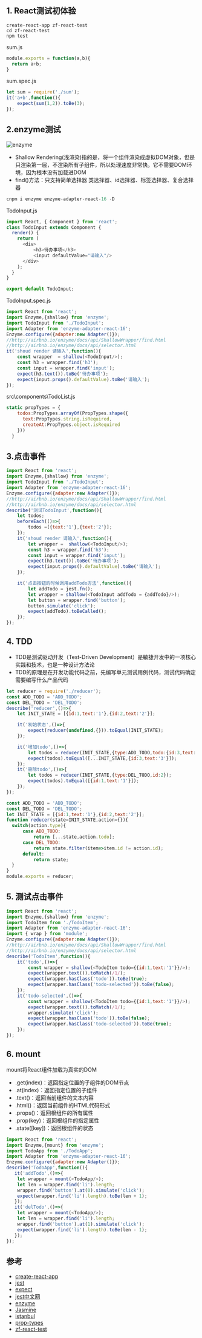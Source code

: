  ## 1\. React测试初体验 

```
create-react-app zf-react-test
cd zf-react-test
npm test
```

sum.js

```javascript
module.exports = function(a,b){
  return a+b;
}
```

sum.spec.js

```javascript
let sum = require('./sum');
it('a+b',function(){
    expect(sum(1,2)).toBe(3);
});
```

 ## 2.enzyme测试 

![enzyme](http://img.zhufengpeixun.cn/enzyme.jpg.png)

* Shallow Rendering(浅渲染)指的是，将一个组件渲染成虚拟DOM对象，但是只渲染第一层，不渲染所有子组件，所以处理速度非常快。它不需要DOM环境，因为根本没有加载进DOM
* find()方法：只支持简单选择器 类选择器、id选择器、标签选择器、复合选择器

```javascript
cnpm i enzyme enzyme-adapter-react-16 -D
```

TodoInput.js

```javascript
import React, { Component } from 'react';
class TodoInput extends Component {
  render() {
    return (
      <div>
          <h3>待办事项</h3>
          <input defaultValue="请输入"/>
      </div>
    );
  }
}

export default TodoInput;
```

TodoInput.spec.js

```javascript
import React from 'react';
import Enzyme,{shallow} from 'enzyme';
import TodoInput from './TodoInput';
import Adapter from 'enzyme-adapter-react-16'; 
Enzyme.configure({adapter:new Adapter()});
//http://airbnb.io/enzyme/docs/api/ShallowWrapper/find.html
//http://airbnb.io/enzyme/docs/api/selector.html
it('shoud render 请输入',function(){
    const wrapper  = shallow(<TodoInput/>);
    const h3 = wrapper.find('h3');
    const input = wrapper.find('input');
    expect(h3.text()).toBe('待办事项');
    expect(input.props().defaultValue).toBe('请输入');
});
```

src\\components\\TodoList.js

```javascript
static propTypes = {
    todos:PropTypes.arrayOf(PropTypes.shape({
      text:PropTypes.string.isRequired,
      createAt:PropTypes.object.isRequired
    }))
  }
```

 ## 3.点击事件 

```javascript
import React from 'react';
import Enzyme,{shallow} from 'enzyme';
import TodoInput from './TodoInput';
import Adapter from 'enzyme-adapter-react-16'; 
Enzyme.configure({adapter:new Adapter()});
//http://airbnb.io/enzyme/docs/api/ShallowWrapper/find.html
//http://airbnb.io/enzyme/docs/api/selector.html
describe('测试TodoInput',function(){
    let todos;
    beforeEach(()=>{
        todos =[{text:'1'},{text:'2'}];
    });
    it('shoud render 请输入',function(){
        let wrapper =  shallow(<TodoInput/>);
        const h3 = wrapper.find('h3');
        const input = wrapper.find('input');
        expect(h3.text()).toBe('待办事项');
        expect(input.props().defaultValue).toBe('请输入');
    });

    it('点击按钮的时候调用addTodo方法',function(){
        let addTodo = jest.fn();
        let wrapper = shallow(<TodoInput addTodo = {addTodo}/>);
        let button = wrapper.find('button');
        button.simulate('click');
        expect(addTodo).toBeCalled();
    });
});

```

 ## 4\. TDD 

* TDD是测试驱动开发（Test-Driven Development）是敏捷开发中的一项核心实践和技术，也是一种设计方法论
* TDD的原理是在开发功能代码之前，先编写单元测试用例代码，测试代码确定需要编写什么产品代码

```javascript
let reducer = require('./reducer');
const ADD_TODO = 'ADD_TODO';
const DEL_TODO = 'DEL_TODO';
describe('reducer',()=>{
    let INIT_STATE = [{id:1,text:'1'},{id:2,text:'2'}];

    it('初始状态',()=>{
        expect(reducer(undefined,{})).toEqual(INIT_STATE);
    });

    it('增加todo',()=>{
        let todos = reducer(INIT_STATE,{type:ADD_TODO,todo:{id:3,text:'3'}});
        expect(todos).toEqual([...INIT_STATE,{id:3,text:'3'}]);
    });
    it('删除todo',()=>{
        let todos = reducer(INIT_STATE,{type:DEL_TODO,id:2});
        expect(todos).toEqual([{id:1,text:'1'}]);
    });
});
```

```javascript
const ADD_TODO = 'ADD_TODO';
const DEL_TODO = 'DEL_TODO';
let INIT_STATE = [{id:1,text:'1'},{id:2,text:'2'}];
function reducer(state=INIT_STATE,action={}){
  switch(action.type){
      case ADD_TODO:
          return [...state,action.todo];
      case DEL_TODO:
          return state.filter(item=>item.id != action.id);
      default:
          return state;    
  }
}
module.exports = reducer;
```

 ## 5\. 测试点击事件 

```javascript
import React from 'react';
import Enzyme,{shallow} from 'enzyme';
import TodoItem from './TodoItem';
import Adapter from 'enzyme-adapter-react-16'; 
import { wrap } from 'module';
Enzyme.configure({adapter:new Adapter()});
//http://airbnb.io/enzyme/docs/api/ShallowWrapper/find.html
//http://airbnb.io/enzyme/docs/api/selector.html
describe('TodoItem',function(){
    it('todo',()=>{
        const wrapper = shallow(<TodoItem todo={{id:1,text:'1'}}/>);
        expect(wrapper.text()).toMatch(/1/);
        expect(wrapper.hasClass('todo')).toBe(true);
        expect(wrapper.hasClass('todo-selected')).toBe(false);
    });
    it('todo-selected',()=>{
        const wrapper = shallow(<TodoItem todo={{id:1,text:'1'}}/>);
        expect(wrapper.text()).toMatch(/1/);
        wrapper.simulate('click');
        expect(wrapper.hasClass('todo')).toBe(false);
        expect(wrapper.hasClass('todo-selected')).toBe(true);
    });
});

```

 ## 6\. mount 

mount将React组件加载为真实的DOM

* .get(index)：返回指定位置的子组件的DOM节点
* .at(index)：返回指定位置的子组件
* .text()：返回当前组件的文本内容
* .html()：返回当前组件的HTML代码形式
* .props()：返回根组件的所有属性
* .prop(key)：返回根组件的指定属性
* .state(\[key\])：返回根组件的状态

```javascript
import React from 'react';
import Enzyme,{mount} from 'enzyme';
import TodoApp from './TodoApp';
import Adapter from 'enzyme-adapter-react-16'; 
Enzyme.configure({adapter:new Adapter()});
describe('TodoApp',function(){
   it('addTodo',()=>{
    let wrapper = mount(<TodoApp/>);
    let len = wrapper.find('li').length;
    wrapper.find('button').at(0).simulate('click');
    expect(wrapper.find('li').length).toBe(len + 1);
   });
   it('delTodo',()=>{
    let wrapper = mount(<TodoApp/>);
    let len = wrapper.find('li').length;
    wrapper.find('button').at(1).simulate('click');
    expect(wrapper.find('li').length).toBe(len - 1);
   });
});

```

 ## 参考 

* [create-react-app](https://github.com/facebook/create-react-app)
* [jest](https://facebook.github.io/jest/)
* [expect](https://facebook.github.io/jest/docs/en/expect.html)
* [jest中文网](https://facebook.github.io/jest/zh-Hans)
* [enzyme](http://airbnb.io/enzyme/)
* [Jasmine](http://jasmine.github.io/)
* [istanbul](https://github.com/gotwarlost/istanbul)
* [prop-types](https://www.npmjs.com/package/prop-types)
* [zf-react-test](https://gitee.com/zhufengpeixun/zf-react-test)